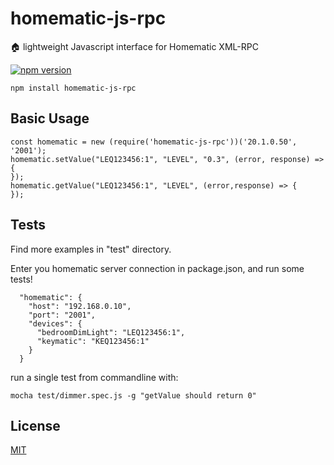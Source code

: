 # homematic-js-rpc  
:house: lightweight Javascript interface for Homematic XML-RPC

[![npm version](https://badge.fury.io/js/homematic-js-rpc.svg)](https://badge.fury.io/js/homematic-js-rpc)

```
npm install homematic-js-rpc
```

## Basic Usage
```
const homematic = new (require('homematic-js-rpc'))('20.1.0.50', '2001');
homematic.setValue("LEQ123456:1", "LEVEL", "0.3", (error, response) => {
});
homematic.getValue("LEQ123456:1", "LEVEL", (error,response) => {
});
```

## Tests
Find more examples in "test" directory.

Enter you homematic server connection in package.json, and run some tests!
```
  "homematic": {
    "host": "192.168.0.10",
    "port": "2001",
    "devices": {
      "bedroomDimLight": "LEQ123456:1",
      "keymatic": "KEQ123456:1"
    }
  }
```

run a single test from commandline with:
```
mocha test/dimmer.spec.js -g "getValue should return 0"
```

## License

[MIT](http://opensource.org/licenses/MIT)
